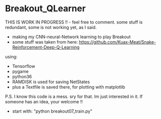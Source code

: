 # Breakout_QLearner
THIS IS WORK IN PROGRESS !! - feel free to comment. some stuff is redundant, some is not working yet, as I said.

- making my CNN-neural-Network learning to play Breakout 
- some stuff was taken from here: https://github.com/Kuax-Meat/Snake-Reinforcement-Deep-Q-Learning

using:
- Tensorflow
- pygame
- python36
- RAMDISK is used for saving NetStates 
- plus a Textfile is saved there, for plotting with matplotlib


P.S. I know this code is a mess. sry for that. Im just interested in it.
     If someone has an idea, your welcome !!

- start with: "python breakout07_train.py"


